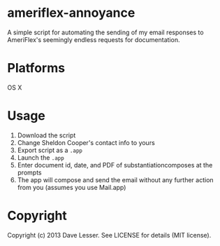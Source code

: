 ameriflex-annoyance
===================
A simple script for automating the sending of my email responses to
AmeriFlex's seemingly endless requests for documentation.

Platforms
=========
OS X

Usage
=====
1. Download the script
1. Change Sheldon Cooper's contact info to yours
1. Export script as a `.app`
1. Launch the `.app`
1. Enter document id, date, and PDF of substantiationcomposes at the prompts
1. The app will compose and send the email without any further action from you (assumes you use Mail.app) 

Copyright
=========
Copyright (c) 2013 Dave Lesser. See LICENSE for details (MIT license).
